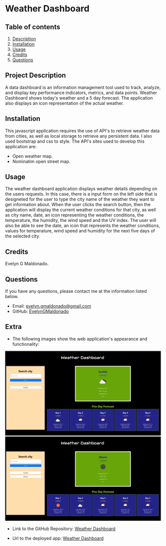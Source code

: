 # Weather Dashboard

## Table of contents
1. [Description](#description)
2. [Installation](#installation)
3. [Usage](#usage)
4. [Credits](#credits)
5. [Questions](#questions)

<h2 id="description"> Project Description </h2>
A data dashboard is an information management tool used to track, analyze, and display key performance indicators, metrics, and data points.
Weather Dashboard shows today's weather and a 5 day forecast. The application also displays an icon representation of the actual weather.

## Installation 
This javascript application requires the use of API's to retrieve weather data from cities, as well as local storage to retrieve any persistent data. I also used bootstrap and css to style.
The API's sites used to develop this application are:
* Open weather map.
* Nominatim open street map.

## Usage 
The weather dashboard application displays weather details depending on the users requests. In this case, there is a input form on the left side that is designeted for the user to type the city name of the weather they want to get information about. 
When the user clicks the search button, then the application will display the current weather conditions for that city, as well as city name, date, an icon representing the weather conditions, the temperature, the humidity, the wind speed and the UV index. The user will also be able to see the date, an icon that represents the weather conditions, values for temperature, wind speed and humidity for the next five days of the selected city.

## Credits 
Evelyn G Maldonado.

## Questions 
If you have any questions, please contact me at the information listed below.

* Email: evelyn.gmaldonado@gmail.com
* GitHub: [EvelynGMaldonado](https://github.com/EvelynGMaldonado)

## Extra

* The following images show the web application's appearance and functionality:

![The Weather Dashboard application displays the current weather and a 5 day forecast".](./assets/weather-dashboard.jpeg)
![The Weather Dashboard saves the previous cities".](./assets/weather-db1.jpeg)

* Link to the GitHub Repository:
[Weather Dashboard](https://github.com/EvelynGMaldonado/weather_dashboard)

* Url to the deployed app:
[Weather Dashboard](https://evelyngmaldonado.github.io/weather_dashboard/)